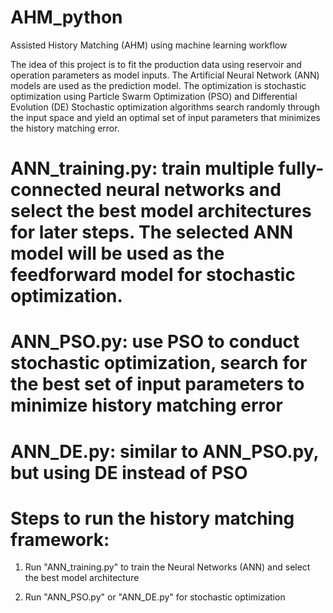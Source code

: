 # AHM_python
Assisted History Matching (AHM) using machine learning workflow

The idea of this project is to fit the production data using reservoir and operation parameters as model inputs. 
The Artificial Neural Network (ANN) models are used as the prediction model.
The optimization is stochastic optimization using Particle Swarm Optimization (PSO) and Differential Evolution (DE)
Stochastic optimization algorithms search randomly through the input space and yield an optimal set of input parameters that minimizes the history matching error.


# ANN_training.py: train multiple fully-connected neural networks and select the best model architectures for later steps. The selected ANN model will be used as the feedforward model for stochastic optimization.
# ANN_PSO.py: use PSO to conduct stochastic optimization, search for the best set of input parameters to minimize history matching error
# ANN_DE.py: similar to ANN_PSO.py, but using DE instead of PSO

# Steps to run the history matching framework:
1. Run "ANN_training.py" to train the Neural Networks (ANN) and select the best model architecture

2. Run "ANN_PSO.py" or "ANN_DE.py" for stochastic optimization
